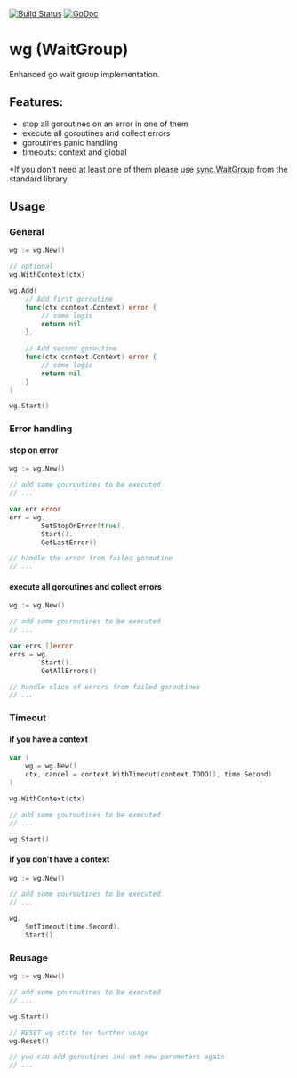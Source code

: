 [![Build Status](https://api.travis-ci.org/savalin/wg.svg)](http://travis-ci.org/savalin/wg) [![GoDoc](https://godoc.org/github.com/savalin/wg?status.svg)](http://godoc.org/github.com/savalin/wg)

# wg (WaitGroup)
Enhanced go wait group implementation.

## Features:
- stop all goroutines on an error in one of them
- execute all goroutines and collect errors
- goroutines panic handling
- timeouts: context and global

*If you don't need at least one of them please use [sync.WaitGroup](https://golang.org/pkg/sync/#WaitGroup) from the standard library.

## Usage
### General
```go
wg := wg.New()

// optional 
wg.WithContext(ctx)

wg.Add(
    // Add first goroutine
    func(ctx context.Context) error {
        // some logic
        return nil
    },
    
    // Add second goroutine
    func(ctx context.Context) error {
        // some logic
        return nil
    }        
)

wg.Start()
```

### Error handling
#### stop on error
```go
wg := wg.New()

// add some gouroutines to be executed
// ...

var err error
err = wg.
        SetStopOnError(true).
        Start().
        GetLastError()

// handle the error from failed goroutine
// ...
```

#### execute all goroutines and collect errors
```go
wg := wg.New()

// add some gouroutines to be executed
// ...

var errs []error
errs = wg.
        Start().
        GetAllErrors()

// handle slice of errors from failed goroutines
// ...

```

### Timeout
#### if you have a context
```go
var ( 
    wg = wg.New()
    ctx, cancel = context.WithTimeout(context.TODO(), time.Second)
)

wg.WithContext(ctx)

// add some gouroutines to be executed
// ...

wg.Start()

```

#### if you don't have a context
```go
wg := wg.New()

// add some gouroutines to be executed
// ...

wg.
    SetTimeout(time.Second).
    Start()

```

### Reusage
```go
wg := wg.New()

// add some gouroutines to be executed
// ...

wg.Start()

// RESET wg state for further usage
wg.Reset()

// you can add goroutines and set new parameters again
// ...

```